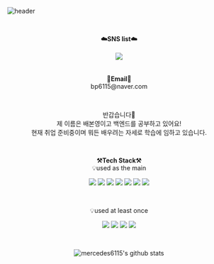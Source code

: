 ![header](https://capsule-render.vercel.app/api?type=waving&color=auto&height=300&section=header&text=welcome&fontSize=90&animation=fadeIn&fontAlignY=38&desc=Mercedes6115's%20GitHub%20Profile&descAlignY=51&descAlign=62)

<br>

<p align="center">
    <Strong>☁️SNS list☁️</Strong><br><br><a href="https://www.facebook.com/profile.php?id=100007772448391" target="_blank"><img src="https://img.shields.io/badge/Facebook-1877F2?style=flat-square&logo=Facebook&logoColor=white"/></a>
    <br>
<br><br>
<Strong>📧Email📧</Strong><br>bp6115@naver.com<br>
</p>

<br>

<p align="center">
반갑습니다👐<br>
제 이름은 배본영이고 백엔드를 공부하고 있어요!<br>
현재 취업 준비중이며 뭐든 배우려는 자세로 학습에 임하고 있습니다.<br>
</p>

<br>

<p align="center">
    <Strong>⚒️Tech Stack⚒️</Strong><br>
    💡used as the main
</p>

<p align="center" display="inline-block">
    <img src="https://img.shields.io/badge/JAVA-007396?style=for-the-badge&logo=java&logoColor=white"> 
    <img src="https://img.shields.io/badge/SpringBoot-6DB33F?style=for-the-badge&logo=SpringBoot&logoColor=white">
    <img src="https://img.shields.io/badge/oracle-4479A1?style=for-the-badge&logo=oracle&logoColor=white">
    <img src="https://img.shields.io/badge/css-1572B6?style=for-the-badge&logo=css3&logoColor=white">
    <img src="https://img.shields.io/badge/Python-3776AB?style=for-the-badge&logo=Python&logoColor=white"> 
    <img src="https://img.shields.io/badge/html-E34F26?style=for-the-badge&logo=html5&logoColor=white">
    <img src="https://img.shields.io/badge/Javascript-ffb13b?style=for-the-badge&logo=javascript&logoColor=white">
    
</p><br>

<p align="center">
    💡used at least once
</p>

<p align="center" display="inline-block">
    <img src="https://img.shields.io/badge/Spring-6DB33F?style=for-the-badge&logo=Spring&logoColor=white">
    <img src="https://img.shields.io/badge/c++-F7DF1E?style=for-the-badge&logo=c++&logoColor=black">
    <img src="https://img.shields.io/badge/C-A8B9CC?style=for-the-badge&logo=C&logoColor=white">
    <img src="https://img.shields.io/badge/Mysql-E6B91E?style=for-the-badge&logo=MySql&logoColor=white"/>

</p>

<br>

<div align=center>

![mercedes6115's github stats](https://github-readme-stats.vercel.app/api?username=mercedes6115&show_icons=true)

